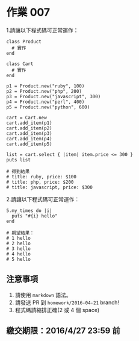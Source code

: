 # 作業 007

1.請讓以下程式碼可正常運作：

```
class Product
  # 實作
end

class Cart
  # 實作
end

p1 = Product.new("ruby", 100)
p2 = Product.new("php", 200)
p3 = Product.new("javascript", 300)
p4 = Product.new("perl", 400)
p5 = Product.new("python", 600)

cart = Cart.new
cart.add_item(p1)
cart.add_item(p2)
cart.add_item(p3)
cart.add_item(p4)
cart.add_item(p5)

list = cart.select { |item| item.price <= 300 }
puts list

# 得到結果
# title: ruby, price: $100
# title: php, price: $200
# title: javascript, price: $300
```

2.請讓以下程式碼可正常運作：

```
5.my_times do |i|
  puts "#{i} hello"
end

# 期望結果：
# 1 hello
# 2 hello
# 3 hello
# 4 hello
# 5 hello
```

## 注意事項

1. 請使用 `markdown` 語法。
2. 請發送 PR 到 `homework/2016-04-21` branch!
3. 程式碼請縮排正確(2 或 4 個 space)

## 繳交期限：2016/4/27 23:59 前
